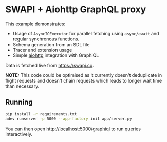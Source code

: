 # SWAPI + Aiohttp GraphQL proxy

This example demonstrates:

- Usage of `AsyncIOExecutor` for parallel fetching using `async/await` and regular synchronous functions.
- Schema generation from an SDL file
- Tracer and extension usage
- Simple [aiohttp](https://aiohttp.readthedocs.io/) integration with GraphiQL

Data is fetched live from <https://swapi.co>.

**NOTE:** This code could be optimised as it currently doesn't deduplicate in flight requests and doesn't chain requests which leads to longer wait time than necessary.

## Running

```bash
pip install -r requirements.txt
adev runserver -p 5000 --app-factory init app/server.py
```

You can then open <http://localhost:5000/graphiql> to run queries interactively.
